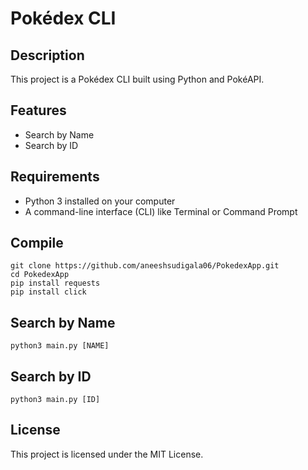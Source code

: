 # Pokédex CLI

## Description
This project is a Pokédex CLI built using Python and PokéAPI.

## Features
- Search by Name
- Search by ID

## Requirements
- Python 3 installed on your computer
- A command-line interface (CLI) like Terminal or Command Prompt

## Compile
```
git clone https://github.com/aneeshsudigala06/PokedexApp.git
cd PokedexApp
pip install requests
pip install click
```

## Search by Name
```
python3 main.py [NAME]
```

## Search by ID
```
python3 main.py [ID]
```

## License
This project is licensed under the MIT License.
